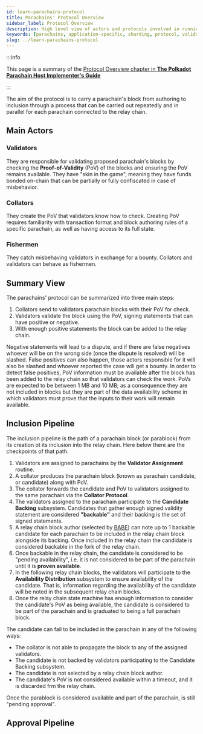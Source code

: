 ```yaml
---
id: learn-parachains-protocol
title: Parachains' Protocol Overview
sidebar_label: Protocol Overview
description: High level view of actors and protocols involved in running parachains on Polkadot.
keywords: [parachains, application-specific, sharding, protocol, validator, collator, nominator]
slug: ../learn-parachains-protocol
---
```


:::info

This page is a summary of the [Protocol Overview chapter in **The Polkadot Parachain Host Implementer's Guide**](https://paritytech.github.io/polkadot/book/protocol-overview.html)

:::

The aim of the protocol is to carry a parachain's block from authoring to inclusion through a process that can be carried out repeatedly and in parallel for each parachain connected to the relay chain.

## Main Actors

### Validators

They are responsible for validating proposed parachain's blocks by checking the **Proof-of-Validity** (PoV) of the blocks and ensuring the PoV remains available. They have "skin in the game", meaning they have funds bonded on-chain that can be partially or fully confiscated in case of misbehavior.

### Collators

They create the PoV that validators know how to check. Creating PoV requires familiarity with transaction format and block authoring rules of a specific parachain, as well as having access to its full state.

### Fishermen

They catch misbehaving validators in exchange for a bounty. Collators and validators can behave as fishermen.

## Summary View

The parachains' protocol can be summarized into three main steps:

1. Collators send to validators parachain blocks with their PoV for check.
2. Validators validate the block using the PoV, signing statements that can have positive or negative.
3. With enough positive statements the block can be added to the relay chain.

Negative statements will lead to a dispute, and if there are false negatives whoever will be on the wrong side (once the dispute is resolved) will be slashed. False positives can also happen, those actors responsible for it will also be slashed and whoever reported the case will get a bounty. In order to detect false positives, PoV information must be available after the block has been added to the relay chain so that validators can check the work. PoVs are expected to be between 1 MB and 10 MB; as a consequence they are not included in blocks but they are part of the data availability scheme in which validators must prove that the inputs to their work will remain available.

## Inclusion Pipeline

The inclusion pipeline is the path of a parachain block (or parablock) from its creation ot its inclusion into the relay chain. Here below there are the checkpoints of that path.

1. Validators are assigned to parachains by the **Validator Assignment** routine.
2. A collator produces the parachain block (known as parachain candidate, or candidate) along with PoV.
3. The collator forwards the candidate and PoV to validators assigned to the same parachain via the **Collator Protocol**.
4. The validators assigned to the parachain participate to the **Candidate Backing** subsystem. Candidates that gather enough signed validity statement are considered **"backable"** and their backing is the set of signed statements.
5. A relay chain block author (selected by [BABE][]) can note up to 1 backable candidate for each parachain to be included in the relay chain block alongside its backing. Once included in the relay chain the candidate is considered backable in the fork of the relay chain.
6. Once backable in the relay chain, the candidate is considered to be "pending availability", i.e. it is not considered to be part of the parachain until it is **proven available**.
7. In the following relay chain blocks, the validators will participate to the **Availability Distribution** subsystem to ensure availability of the candidate. That is, information regarding the availability of the candidate will be noted in the subsequent relay chain blocks.
8. Once the relay chain state machine has enough information to consider the candidate's PoV as being available, the candidate is considered to be part of the parachain and is graduated to being a full parachain block.

The candidate can fail to be included in the parachain in any of the following ways:
- The collator is not able to propagate the block to any of the assigned validators.
- The candidate is not backed by validators participating to the Candidate Backing subsystem.
- The candidate is not selected by a relay chain block author.
- The candidate's PoV is not considered available within a timeout, and it is discarded frm the relay chain.

Once the parablock is considered available and part of the parachain, is still "pending approval".

## Approval Pipeline






[BABE]: ./learn-consensus.md#block-production-babe